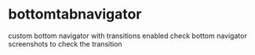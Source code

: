 # bottomtabnavigator
custom bottom navigator with transitions enabled
check bottom navigator screenshots to check the transition
